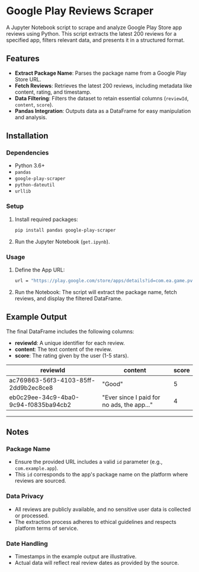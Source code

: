 # Google Play Reviews Scraper

A Jupyter Notebook script to scrape and analyze Google Play Store app reviews using Python. This script extracts the latest 200 reviews for a specified app, filters relevant data, and presents it in a structured format.

## Features

- **Extract Package Name**: Parses the package name from a Google Play Store URL.
- **Fetch Reviews**: Retrieves the latest 200 reviews, including metadata like content, rating, and timestamp.
- **Data Filtering**: Filters the dataset to retain essential columns (`reviewId`, `content`, `score`).
- **Pandas Integration**: Outputs data as a DataFrame for easy manipulation and analysis.

## Installation

### Dependencies
- Python 3.6+
- `pandas`
- `google-play-scraper`
- `python-dateutil`
- `urllib`

### Setup
1. Install required packages:
   ```bash
   pip install pandas google-play-scraper
   ```
2. Run the Jupyter Notebook (`get.ipynb`).

### Usage
1. Define the App URL:
   ```bash
   url = "https://play.google.com/store/apps/details?id=com.ea.game.pvzfree_row"
   ```
2. Run the Notebook: The script will extract the package name, fetch reviews, and display the filtered DataFrame.

## Example Output

The final DataFrame includes the following columns:

- **reviewId**: A unique identifier for each review.
- **content**: The text content of the review.
- **score**: The rating given by the user (1-5 stars).

| reviewId                                | content                                             | score |
|-----------------------------------------|-----------------------------------------------------|-------|
| ac769863-56f3-4103-85ff-2dd9b2ec8ce8    | "Good"                                              | 5     |
| eb0c29ee-34c9-4ba0-9c94-f0835ba94cb2    | "Ever since I paid for no ads, the app..."          | 4     |

---

## Notes

### Package Name
- Ensure the provided URL includes a valid `id` parameter (e.g., `com.example.app`).
- This `id` corresponds to the app's package name on the platform where reviews are sourced.

### Data Privacy
- All reviews are publicly available, and no sensitive user data is collected or processed.
- The extraction process adheres to ethical guidelines and respects platform terms of service.

### Date Handling
- Timestamps in the example output are illustrative.
- Actual data will reflect real review dates as provided by the source.
